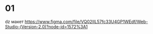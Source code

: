 # 01
dz
макет
https://www.figma.com/file/VQ02IIL57fc33U4GP1WEdf/Web-Studio-(Version-2.0)?node-id=1572%3A1
